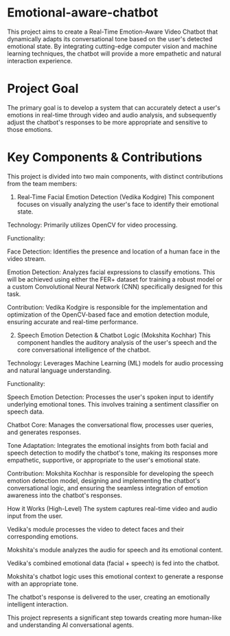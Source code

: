 # Emotional-aware-chatbot
This project aims to create a Real-Time Emotion-Aware Video Chatbot that dynamically adapts its conversational tone based on the user's detected emotional state. By integrating cutting-edge computer vision and machine learning techniques, the chatbot will provide a more empathetic and natural interaction experience.

# Project Goal
The primary goal is to develop a system that can accurately detect a user's emotions in real-time through video and audio analysis, and subsequently adjust the chatbot's responses to be more appropriate and sensitive to those emotions.

# Key Components & Contributions
This project is divided into two main components, with distinct contributions from the team members:

1. Real-Time Facial Emotion Detection (Vedika Kodgire)
This component focuses on visually analyzing the user's face to identify their emotional state.

Technology: Primarily utilizes OpenCV for video processing.

Functionality:

Face Detection: Identifies the presence and location of a human face in the video stream.

Emotion Detection: Analyzes facial expressions to classify emotions. This will be achieved using either the FER+ dataset for training a robust model or a custom Convolutional Neural Network (CNN) specifically designed for this task.

Contribution: Vedika Kodgire is responsible for the implementation and optimization of the OpenCV-based face and emotion detection module, ensuring accurate and real-time performance.

2. Speech Emotion Detection & Chatbot Logic (Mokshita Kochhar)
This component handles the auditory analysis of the user's speech and the core conversational intelligence of the chatbot.

Technology: Leverages Machine Learning (ML) models for audio processing and natural language understanding.

Functionality:

Speech Emotion Detection: Processes the user's spoken input to identify underlying emotional tones. This involves training a sentiment classifier on speech data.

Chatbot Core: Manages the conversational flow, processes user queries, and generates responses.

Tone Adaptation: Integrates the emotional insights from both facial and speech detection to modify the chatbot's tone, making its responses more empathetic, supportive, or appropriate to the user's emotional state.

Contribution: Mokshita Kochhar is responsible for developing the speech emotion detection model, designing and implementing the chatbot's conversational logic, and ensuring the seamless integration of emotion awareness into the chatbot's responses.

How it Works (High-Level)
The system captures real-time video and audio input from the user.

Vedika's module processes the video to detect faces and their corresponding emotions.

Mokshita's module analyzes the audio for speech and its emotional content.

Vedika's combined emotional data (facial + speech) is fed into the chatbot.

Mokshita's chatbot logic uses this emotional context to generate a response with an appropriate tone.

The chatbot's response is delivered to the user, creating an emotionally intelligent interaction.

This project represents a significant step towards creating more human-like and understanding AI conversational agents.